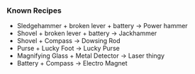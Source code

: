 ### Known Recipes

- Sledgehammer + broken lever + battery -> Power hammer
- Shovel + broken lever + battery -> Jackhammer
- Shovel + Compass -> Dowsing Rod
- Purse + Lucky Foot -> Lucky Purse
- Magnifying Glass + Metal Detector -> Laser thingy
- Battery + Compass -> Electro Magnet
